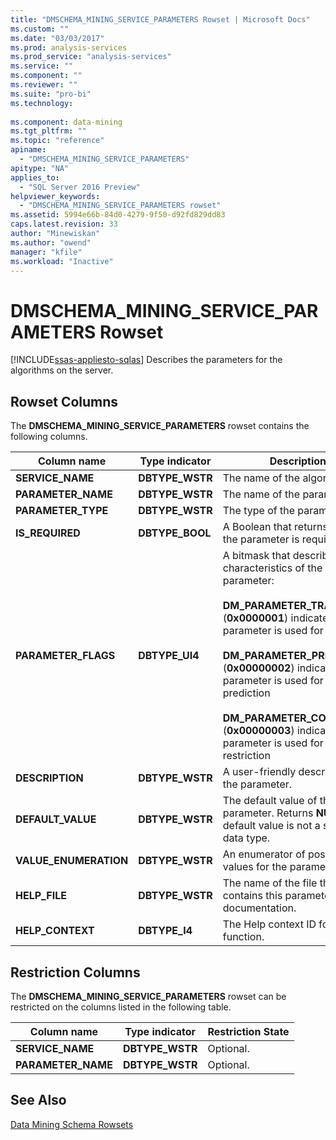 ```yaml
---
title: "DMSCHEMA_MINING_SERVICE_PARAMETERS Rowset | Microsoft Docs"
ms.custom: ""
ms.date: "03/03/2017"
ms.prod: analysis-services
ms.prod_service: "analysis-services"
ms.service: ""
ms.component: ""
ms.reviewer: ""
ms.suite: "pro-bi"
ms.technology: 
  
ms.component: data-mining
ms.tgt_pltfrm: ""
ms.topic: "reference"
apiname: 
  - "DMSCHEMA_MINING_SERVICE_PARAMETERS"
apitype: "NA"
applies_to: 
  - "SQL Server 2016 Preview"
helpviewer_keywords: 
  - "DMSCHEMA_MINING_SERVICE_PARAMETERS rowset"
ms.assetid: 5994e66b-84d0-4279-9f50-d92fd829dd83
caps.latest.revision: 33
author: "Minewiskan"
ms.author: "owend"
manager: "kfile"
ms.workload: "Inactive"
---
```

# DMSCHEMA_MINING_SERVICE_PARAMETERS Rowset
[!INCLUDE[ssas-appliesto-sqlas](../../../includes/ssas-appliesto-sqlas.md)]
  Describes the parameters for the algorithms on the server.  
  
## Rowset Columns  
 The **DMSCHEMA_MINING_SERVICE_PARAMETERS** rowset contains the following columns.  
  
|Column name|Type indicator|Description|  
|-----------------|--------------------|-----------------|  
|**SERVICE_NAME**|**DBTYPE_WSTR**|The name of the algorithm.|  
|**PARAMETER_NAME**|**DBTYPE_WSTR**|The name of the parameter.|  
|**PARAMETER_TYPE**|**DBTYPE_WSTR**|The type of the parameter.|  
|**IS_REQUIRED**|**DBTYPE_BOOL**|A Boolean that returns **TRUE** if the parameter is required.|  
|**PARAMETER_FLAGS**|**DBTYPE_UI4**|A bitmask that describes the characteristics of the parameter:<br /><br /> **DM_PARAMETER_TRAINING** (**0x0000001**) indicates the parameter is used for training<br /><br /> **DM_PARAMETER_PREDICTION** (**0x00000002**) indicates the parameter is used for prediction<br /><br /> **DM_PARAMETER_CONTENT** (**0x00000003**) indicates the parameter is used for content restriction|  
|**DESCRIPTION**|**DBTYPE_WSTR**|A user-friendly description of the parameter.|  
|**DEFAULT_VALUE**|**DBTYPE_WSTR**|The default value of the parameter. Returns **NULL** if the default value is not a simple data type.|  
|**VALUE_ENUMERATION**|**DBTYPE_WSTR**|An enumerator of possible values for the parameter.|  
|**HELP_FILE**|**DBTYPE_WSTR**|The name of the file that contains this parameter's documentation.|  
|**HELP_CONTEXT**|**DBTYPE_I4**|The Help context ID for this function.|  
  
## Restriction Columns  
 The **DMSCHEMA_MINING_SERVICE_PARAMETERS** rowset can be restricted on the columns listed in the following table.  
  
|Column name|Type indicator|Restriction State|  
|-----------------|--------------------|-----------------------|  
|**SERVICE_NAME**|**DBTYPE_WSTR**|Optional.|  
|**PARAMETER_NAME**|**DBTYPE_WSTR**|Optional.|  
  
## See Also  
 [Data Mining Schema Rowsets](../../../analysis-services/schema-rowsets/data-mining/data-mining-schema-rowsets.md)  
  
  
